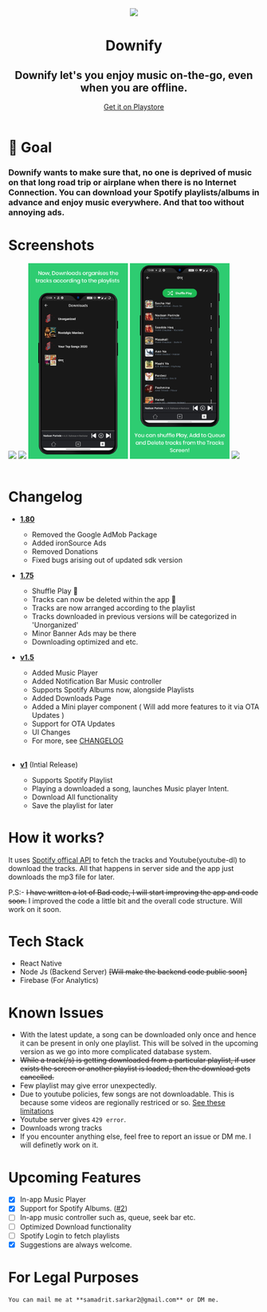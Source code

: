 <div align="center">
<img src='src/assets/homeLogo.png' width='100'>
<h1><strong>Downify</strong></h1>
<h2 >
    Downify let's you enjoy music on-the-go, even when you are offline.
    </h2>
</div>

<div align='center' >
<a href="https://play.google.com/store/apps/details?id=com.sam.downify" >
Get it on Playstore
</a>
 </div>
<br>

# 🎯 Goal

<h3>
Downify wants to make sure that, no one is deprived of music on that long road trip or airplane when there is no Internet Connection.
You can download your Spotify playlists/albums in advance and enjoy music everywhere. And that too without annoying ads.
</h3>

# Screenshots

<div>
    <img src="screenshots/1.png" width="200" />
    <img src="screenshots/2.png" width="200" />
    <img src="screenshots/3.png" width="200" />
    <img src="screenshots/4.png" width="200" />
    <img src="screenshots/5.png" width="200" />
</div>
<br>

# Changelog

- [**1.80**](https://github.com/samadritsarkar2/spotifyDown/tree/version1.80)

  - Removed the Google AdMob Package
  - Added ironSource Ads
  - Removed Donations
  - Fixed bugs arising out of updated sdk version

- [**1.75**](https://github.com/samadritsarkar2/spotifyDown/tree/version1.75)

  - Shuffle Play 🔀
  - Tracks can now be deleted within the app 🚮
  - Tracks are now arranged according to the playlist
  - Tracks downloaded in previous versions will be categorized in 'Unorganized'
  - Minor Banner Ads may be there
  - Downloading optimized and etc.

- [**v1.5**](https://github.com/samadritsarkar2/spotifyDown/tree/version1.5)
  - Added Music Player
  - Added Notification Bar Music controller
  - Supports Spotify Albums now, alongside Playlists
  - Added Downloads Page
  - Added a Mini player component ( Will add more features to it via OTA Updates )
  - Support for OTA Updates
  - UI Changes
  - For more, see [CHANGELOG](/CHANGELOG.MD)
    <br>
    <br>
- [**v1**](https://github.com/samadritsarkar2/spotifyDown/tree/version1) (Intial Release)
  - Supports Spotify Playlist
  - Playing a downloaded a song, launches Music player Intent.
  - Download All functionality
  - Save the playlist for later

# How it works?

It uses <a href="https://developer.spotify.com/">Spotify offical API</a> to fetch the tracks and Youtube(youtube-dl) to download the tracks. All that happens in server side and the app just downloads the mp3 file for later.

P.S:- ~~I have written a lot of Bad code, I will start improving the app and code soon.~~
I improved the code a little bit and the overall code structure. Will work on it soon.

# Tech Stack

- React Native
- Node Js (Backend Server) ~~[Will make the backend code public soon]~~
- Firebase (For Analytics)

# Known Issues

- With the latest update, a song can be downloaded only once and hence it can be present in only one playlist. This will be solved in the upcoming version as we go into more complicated database system.
- ~~While a track(/s) is getting downloaded from a particular playlist, if user exists the screen or another playlist is loaded, then the download gets cancelled.~~
- Few playlist may give error unexpectedly.
- Due to youtube policies, few songs are not downloadable. This is because some videos are regionally restriced or so. [See these limitations](https://github.com/fent/node-ytdl-core#limitations)
- Youtube server gives `429 error`.
- Downloads wrong tracks
- If you encounter anything else, feel free to report an issue or DM me. I will definetly work on it.

# Upcoming Features

- [x] In-app Music Player
- [x] Support for Spotify Albums. ([#2](https://github.com/samadritsarkar2/spotifyDown/issues/2))
- [ ] In-app music controller such as, queue, seek bar etc.
- [ ] Optimized Download functionality
- [ ] Spotify Login to fetch playlists
- [x] Suggestions are always welcome.

# For Legal Purposes

    You can mail me at **samadrit.sarkar2@gmail.com** or DM me.
